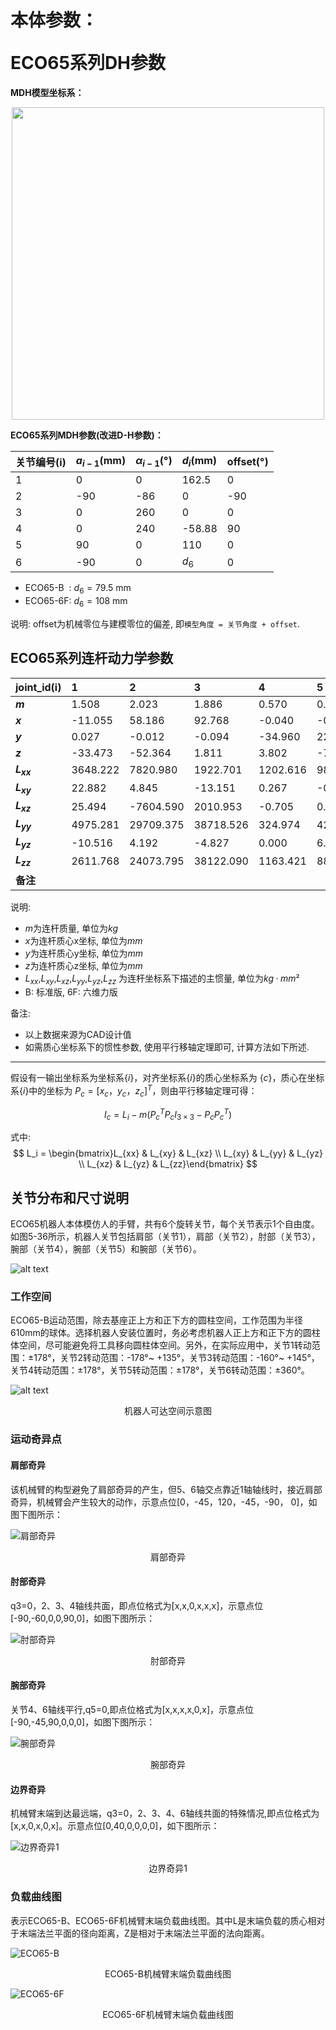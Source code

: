 # <p class="hidden">本体参数：</p>ECO65系列DH参数

**MDH模型坐标系：**

<div align="center"> <img src="../robotParameter/doc/ECO65.png" width = 500 /> </div>

**ECO65系列MDH参数(改进D-H参数)：**

|关节编号(i)|$a_{i-1}$(mm)|$\alpha_{i -1}$(°)|$d_i$(mm)|offset(°)|
|:--|:--|:--|:--|:--|
|   1   |   0  |   0  | 162.5  |    0  |
|   2   | -90  | -86  |   0    |  -90  |
|   3   |   0  | 260  |   0    |    0  |
|   4   |   0  | 240  | -58.88 |   90  |
|   5   |  90  |   0  |  110   |    0  |
|   6   | -90  |   0  |  $d_6$ |    0  |

- ECO65-B &nbsp;: $d_6=79.5$ mm
- ECO65-6F: $d_6=108$ mm

说明: offset为机械零位与建模零位的偏差, 即`模型角度 = 关节角度 + offset`.

## ECO65系列连杆动力学参数

|   joint_id(i)   |  1    |  2    |  3    |  4    |  5    |  6    |  -    |
|:--   |:--    |:--    |:--    |:--    |:--    |:--    |:--    |
| **$m$**       | 1.508  | 2.023  | 1.886  | 0.570  | 0.641  | 0.107  | 0.248  |
| **$x$**       | -11.055| 58.186 | 92.768 | -0.040 | -0.040 | -0.506 | -0.426 |
| **$y$**       | 0.027  | -0.012 | -0.094 | -34.960| 22.647 | 0.255  | 0.237  |
| **$z$**       | -33.473| -52.364| 1.811  | 3.802  | -7.366 | -10.801| -27.223|
| **$L_{xx}$**  | 3648.222 | 7820.980 | 1922.701 | 1202.616 | 987.154 | 50.918 | 308.844 |
| **$L_{xy}$**  | 22.882  | 4.845  | -13.151| 0.267  | -0.046 | -3.136 | -3.781 |
| **$L_{xz}$**  | 25.494  | -7604.590 | 2010.953 | -0.705 | 0.749  | -0.699 | -1.468 |
| **$L_{yy}$**  | 4975.281 | 29709.375 | 38718.526 | 324.974 | 428.173 | 47.420 | 304.616 |
| **$L_{yz}$**  | -10.516 | 4.192  | -4.827 | 0.000  | 6.408  | 0.388  | 0.888  |
| **$L_{zz}$**  | 2611.768 | 24073.795 | 38122.090 | 1163.421 | 886.381 | 60.350 | 122.620 |
| **备注**       |         |         |         |         |         | B       | 6F     |

说明:

- $m$为连杆质量, 单位为$kg$
- $x$为连杆质心x坐标, 单位为$mm$
- $y$为连杆质心y坐标, 单位为$mm$
- $z$为连杆质心z坐标, 单位为$mm$
- $L_{xx}$,$L_{xy}$,$L_{xz}$,$L_{yy}$,$L_{yz}$,$L_{zz}$ 为连杆坐标系下描述的主惯量, 单位为$kg·mm²$
- B: 标准版, 6F: 六维力版

备注:

- 以上数据来源为CAD设计值
- 如需质心坐标系下的惯性参数, 使用平行移轴定理即可, 计算方法如下所述.

---

假设有一输出坐标系为坐标系$\{i\}$，对齐坐标系$\{i\}$的质心坐标系为 $\{c\}$，质心在坐标系$\{i\}$中的坐标为 $P_c = [x_c  ，y_c， z_c]^T$，则由平行移轴定理可得：

$$I_c = L_i - m (P_{c}^{T}P_cI_{3×3} - P_cP_{c}^{T})$$

式中:
$$
L_i = \begin{bmatrix}L_{xx} & L_{xy} & L_{xz} \\ L_{xy} & L_{yy} & L_{yz} \\ L_{xz} & L_{yz} & L_{zz}\end{bmatrix}
$$

## 关节分布和尺寸说明

ECO65机器人本体模仿人的手臂，共有6个旋转关节，每个关节表示1个自由度。如图5-36所示，机器人关节包括肩部（关节1），肩部（关节2），肘部（关节3），腕部（关节4），腕部（关节5）和腕部（关节6）。

![alt text](<../robotParameter/doc/ECO_65_image1.png>)

### 工作空间

ECO65-B运动范围，除去基座正上方和正下方的圆柱空间，工作范围为半径610mm的球体。选择机器人安装位置时，务必考虑机器人正上方和正下方的圆柱体空间，尽可能避免将工具移向圆柱体空间。另外，在实际应用中，关节1转动范围：±178°，关节2转动范围：-178°~ +135°，关节3转动范围：-160°~ +145°，关节4转动范围：±178°，关节5转动范围：±178°，关节6转动范围：±360°。

![alt text](<../robotParameter/doc/ECO_65_image2.png>)

<center>机器人可达空间示意图</center>

### 运动奇异点

#### 肩部奇异

该机械臂的构型避免了肩部奇异的产生，但5、6轴交点靠近1轴轴线时，接近肩部奇异，机械臂会产生较大的动作，示意点位[0，-45，120，-45，-90， 0]，如图下图所示：

![肩部奇异](../robotParameter/doc/ECO_65_image3.png)

<center>肩部奇异</center>

#### 肘部奇异

q3=0，2、3、4轴线共面，即点位格式为[x,x,0,x,x,x]，示意点位[-90,-60,0,0,90,0]，如图下图所示：

![肘部奇异](../robotParameter/doc/ECO_65_image4.png)

<center>肘部奇异</center>

#### 腕部奇异

关节4、6轴线平行,q5=0,即点位格式为[x,x,x,x,0,x]，示意点位[-90,-45,90,0,0,0]，如图下图所示：

![腕部奇异](../robotParameter/doc/ECO_65_image5.png)

<center>腕部奇异</center>

#### 边界奇异

机械臂末端到达最远端，q3=0，2、3、4、6轴线共面的特殊情况,即点位格式为[x,x,0,x,0,x]。示意点位[0,40,0,0,0,0]，如下图所示：

![边界奇异1](../robotParameter/doc/ECO_65_image6.png)

<center>边界奇异1</center>

### 负载曲线图

表示ECO65-B、ECO65-6F机械臂末端负载曲线图。其中L是末端负载的质心相对于末端法兰平面的径向距离，Z是相对于末端法兰平面的法向距离。

![ECO65-B](../robotParameter/doc/ECO_65_image7.png)

<center>ECO65-B机械臂末端负载曲线图</center>

![ECO65-6F](../robotParameter/doc/ECO_65_image8.png)

<center>ECO65-6F机械臂末端负载曲线图</center>
